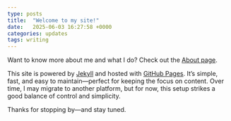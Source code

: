 ```yaml
---
type: posts
title:  "Welcome to my site!"
date:   2025-06-03 16:27:58 +0000
categories: updates
tags: writing
---
```

Want to know more about me and what I do? Check out the [About page](/about/).

This site is powered by [Jekyll](https://jekyllrb.com) and hosted with [GitHub Pages](https://pages.github.com). It’s simple, fast, and easy to maintain—perfect for keeping the focus on content. Over time, I may migrate to another platform, but for now, this setup strikes a good balance of control and simplicity.

Thanks for stopping by—and stay tuned.
